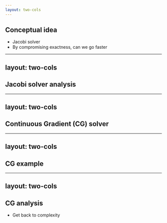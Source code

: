 ```yaml
---
layout: two-cols
---
```


## Conceptual idea

- Jacobi solver
- By compromising exactness, can we go faster

---
layout: two-cols
---

## Jacobi solver analysis

---
layout: two-cols
---

## Continuous Gradient (CG) solver

---
layout: two-cols
---

## CG example

---
layout: two-cols
---

## CG analysis

- Get back to complexity